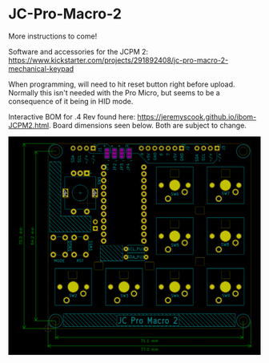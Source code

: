 # JC-Pro-Macro-2

More instructions to come!

Software and accessories for the JCPM 2: https://www.kickstarter.com/projects/291892408/jc-pro-macro-2-mechanical-keypad

When programming, will need to hit reset button right before upload. Normally this isn't needed
with the Pro Micro, but seems to be a consequence of it being in HID mode.

Interactive BOM for .4 Rev found here: https://jeremyscook.github.io/ibom-JCPM2.html. Board dimensions seen below.
Both are subject to change.


![image](dims.png)
